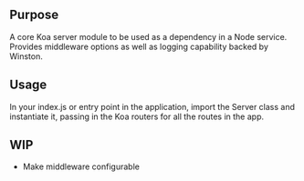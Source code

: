 ## Purpose
A core Koa server module to be used as a dependency in a Node service. Provides middleware options as well as logging
capability backed by Winston.

## Usage
In your index.js or entry point in the application, import the Server class and instantiate it, passing in the Koa routers 
for all the routes in the app. 

## WIP
* Make middleware configurable